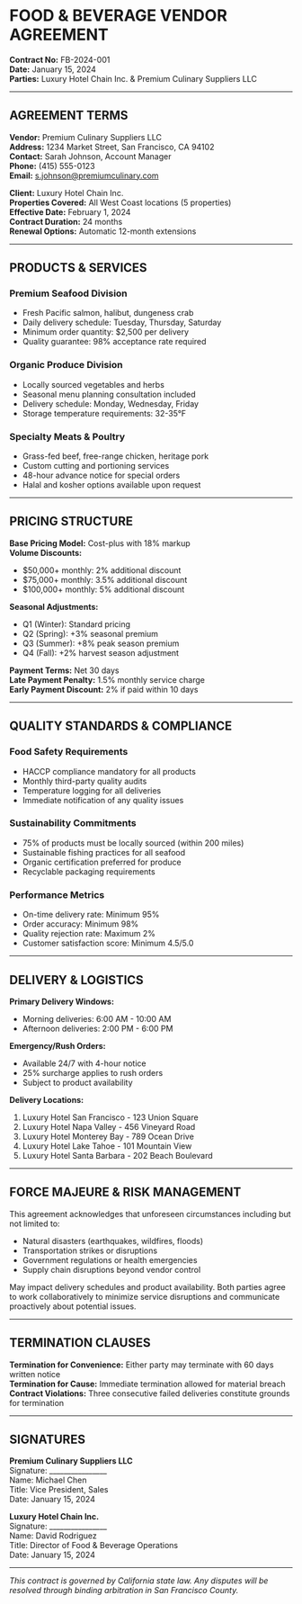 # FOOD & BEVERAGE VENDOR AGREEMENT

**Contract No:** FB-2024-001  
**Date:** January 15, 2024  
**Parties:** Luxury Hotel Chain Inc. & Premium Culinary Suppliers LLC

---

## AGREEMENT TERMS

**Vendor:** Premium Culinary Suppliers LLC  
**Address:** 1234 Market Street, San Francisco, CA 94102  
**Contact:** Sarah Johnson, Account Manager  
**Phone:** (415) 555-0123  
**Email:** s.johnson@premiumculinary.com

**Client:** Luxury Hotel Chain Inc.  
**Properties Covered:** All West Coast locations (5 properties)  
**Effective Date:** February 1, 2024  
**Contract Duration:** 24 months  
**Renewal Options:** Automatic 12-month extensions

---

## PRODUCTS & SERVICES

### Premium Seafood Division
- Fresh Pacific salmon, halibut, dungeness crab
- Daily delivery schedule: Tuesday, Thursday, Saturday
- Minimum order quantity: $2,500 per delivery
- Quality guarantee: 98% acceptance rate required

### Organic Produce Division  
- Locally sourced vegetables and herbs
- Seasonal menu planning consultation included
- Delivery schedule: Monday, Wednesday, Friday
- Storage temperature requirements: 32-35°F

### Specialty Meats & Poultry
- Grass-fed beef, free-range chicken, heritage pork
- Custom cutting and portioning services
- 48-hour advance notice for special orders
- Halal and kosher options available upon request

---

## PRICING STRUCTURE

**Base Pricing Model:** Cost-plus with 18% markup  
**Volume Discounts:**
- $50,000+ monthly: 2% additional discount
- $75,000+ monthly: 3.5% additional discount  
- $100,000+ monthly: 5% additional discount

**Seasonal Adjustments:**
- Q1 (Winter): Standard pricing
- Q2 (Spring): +3% seasonal premium
- Q3 (Summer): +8% peak season premium
- Q4 (Fall): +2% harvest season adjustment

**Payment Terms:** Net 30 days  
**Late Payment Penalty:** 1.5% monthly service charge  
**Early Payment Discount:** 2% if paid within 10 days

---

## QUALITY STANDARDS & COMPLIANCE

### Food Safety Requirements
- HACCP compliance mandatory for all products
- Monthly third-party quality audits
- Temperature logging for all deliveries
- Immediate notification of any quality issues

### Sustainability Commitments
- 75% of products must be locally sourced (within 200 miles)
- Sustainable fishing practices for all seafood
- Organic certification preferred for produce
- Recyclable packaging requirements

### Performance Metrics
- On-time delivery rate: Minimum 95%
- Order accuracy: Minimum 98%
- Quality rejection rate: Maximum 2%
- Customer satisfaction score: Minimum 4.5/5.0

---

## DELIVERY & LOGISTICS

**Primary Delivery Windows:**
- Morning deliveries: 6:00 AM - 10:00 AM
- Afternoon deliveries: 2:00 PM - 6:00 PM

**Emergency/Rush Orders:**
- Available 24/7 with 4-hour notice
- 25% surcharge applies to rush orders
- Subject to product availability

**Delivery Locations:**
1. Luxury Hotel San Francisco - 123 Union Square
2. Luxury Hotel Napa Valley - 456 Vineyard Road  
3. Luxury Hotel Monterey Bay - 789 Ocean Drive
4. Luxury Hotel Lake Tahoe - 101 Mountain View
5. Luxury Hotel Santa Barbara - 202 Beach Boulevard

---

## FORCE MAJEURE & RISK MANAGEMENT

This agreement acknowledges that unforeseen circumstances including but not limited to:
- Natural disasters (earthquakes, wildfires, floods)
- Transportation strikes or disruptions
- Government regulations or health emergencies
- Supply chain disruptions beyond vendor control

May impact delivery schedules and product availability. Both parties agree to work collaboratively to minimize service disruptions and communicate proactively about potential issues.

---

## TERMINATION CLAUSES

**Termination for Convenience:** Either party may terminate with 60 days written notice  
**Termination for Cause:** Immediate termination allowed for material breach  
**Contract Violations:** Three consecutive failed deliveries constitute grounds for termination

---

## SIGNATURES

**Premium Culinary Suppliers LLC**  
Signature: ________________  
Name: Michael Chen  
Title: Vice President, Sales  
Date: January 15, 2024

**Luxury Hotel Chain Inc.**  
Signature: ________________  
Name: David Rodriguez  
Title: Director of Food & Beverage Operations  
Date: January 15, 2024

---

*This contract is governed by California state law. Any disputes will be resolved through binding arbitration in San Francisco County.*
